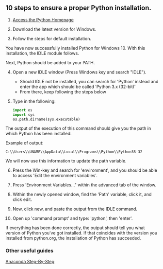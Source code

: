## 10 steps to ensure a proper Python installation.

1. [Access the Python Homepage](https://www.python.org/downloads/ "Python Homepage")

2. Download the latest version for Windows.

3. Follow the steps for default installation.

You have now successfully installed Python for Windows 10. With this installation, the IDLE module follows.

Next, Python should be added to your PATH.

4. Open a new IDLE window (Press Windows key and search "IDLE").
	* Should IDLE not be installed, you can search for 'Python' instead and enter the app which should be called 'Python 3.x (32-bit)'
	* From there, keep following the steps below

5. Type in the following:
	```python
	import os
	import sys
	os.path.dirname(sys.executable)
	```
 
The output of the execution of this command should give you the path in which Python has been installed.

Example of output:

```C:\\Users\\UNAME\\AppData\\Local\\Programs\\Python\\Python38-32```

We will now use this information to update the path variable.

6. Press the Win-key and search for 'environment', and you should be able to access 'Edit the environment variables'.

7. Press 'Environment Variables..." within the advanced tab of the window.

8. Within the newly opened window, find the 'Path' variable, click it, and click edit.

9. Now, click new, and paste the output from the IDLE command.

10. Open up 'command prompt' and type: 'python', then 'enter'.

If everything has been done correctly, the output should tell you what version of Python you've got installed. If that coincides with the version you installed from python.org, the installation of Python has succeeded.

### Other useful guides
[Anaconda Step-By-Step](https://docs.anaconda.com/anaconda/install/windows/ "Anaconda Installation Guide")